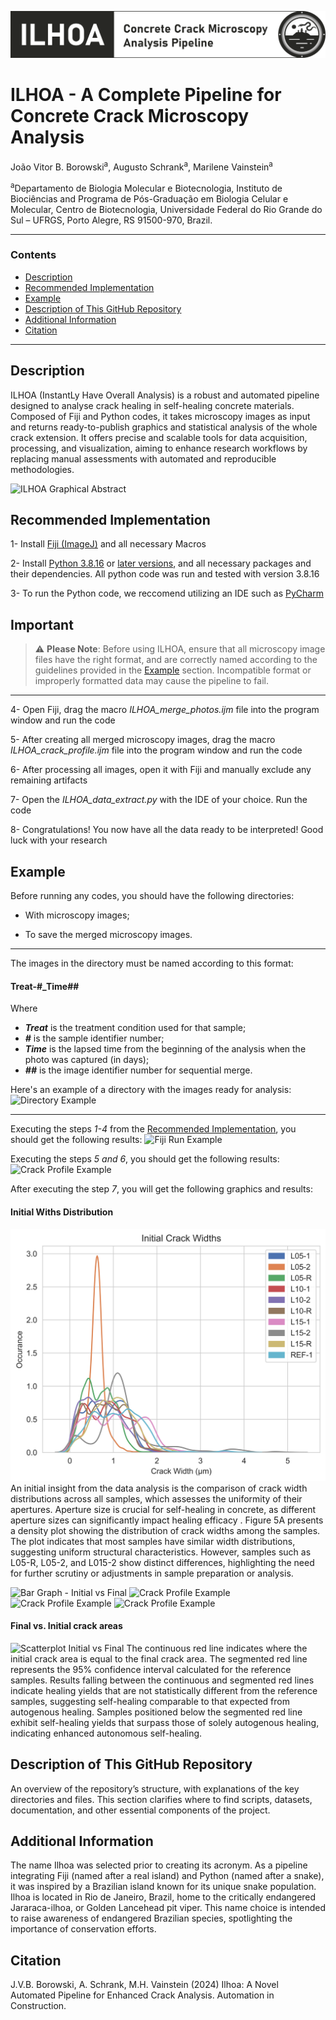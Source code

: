 ![Logo ILHOA](logo_ILHOA.png)

# **ILHOA - A Complete Pipeline for Concrete Crack Microscopy Analysis**

João Vitor B. Borowski<sup>a</sup>, Augusto Schrank<sup>a</sup>, Marilene Vainstein<sup>a</sup>  

<sup>a</sup>Departamento de Biologia Molecular e Biotecnologia, Instituto de Biociências and Programa de Pós-Graduação em Biologia Celular e Molecular, Centro de Biotecnologia, Universidade Federal do Rio Grande do Sul – UFRGS, Porto Alegre, RS 91500-970, Brazil.

---

### **Contents**
- [Description](#description)
- [Recommended Implementation](#recommended-implementation)
- [Example](#example)
- [Description of This GitHub Repository](#description-of-this-github-repository)
- [Additional Information](#additional-information)
- [Citation](#citation)

---

## **Description** 
ILHOA (InstantLy Have Overall Analysis) is a robust and automated pipeline designed to analyse crack healing in self-healing concrete materials. Composed of Fiji and Python codes, it takes microscopy images as input and returns ready-to-publish graphics and statistical analysis of the whole crack extension. It offers precise and scalable tools for data acquisition, processing, and visualization, aiming to enhance research workflows by replacing manual assessments with automated and reproducible methodologies. 

![ILHOA Graphical Abstract](Graphical_Abstract.jpg)

## **Recommended Implementation**
1- Install [Fiji (ImageJ)](https://imagej.net/software/fiji/downloads) and all necessary Macros 

2- Install [Python 3.8.16](https://www.python.org/downloads/release/python-3816/) or [later versions](https://www.python.org/downloads/), and all necessary packages and their dependencies. All python code was run and tested with version 3.8.16

3- To run the Python code, we reccomend utilizing an IDE such as [PyCharm](https://www.jetbrains.com/pycharm/download/?section=windows)

## **Important**
> ⚠️ **Please Note**: Before using ILHOA, ensure that all microscopy image files have the right format, and are correctly named according to the guidelines provided in the [Example](#example) section. Incompatible format or improperly formatted data may cause the pipeline to fail. 
---
4- Open Fiji, drag the macro <i>ILHOA_merge_photos.ijm</i> file into the program window and run the code

5- After creating all merged microscopy images, drag the macro <i>ILHOA_crack_profile.ijm</i> file into the program window and run the code

6- After processing all images, open it with Fiji and manually exclude any remaining artifacts

7- Open the <i>ILHOA_data_extract.py</i> with the IDE of your choice. Run the code

8- Congratulations! You now have all the data ready to be interpreted! Good luck with your research 

## **Example**
Before running any codes, you should have the following directories:
- With microscopy images;
 
- To save the merged microscopy images.
---
The images in the directory must be named according to this format:
#### **Treat-#_Time##**
Where 
- **<i>Treat</i>** is the treatment condition used for that sample;
- **<i>#</i>** is the sample identifier number;
- **<i>Time</i>** is the lapsed time from the beginning of the analysis when the photo was captured (in days);
- **<i>##</i>** is the image identifier number for sequential merge.

Here's an example of a directory with the images ready for analysis:
![Directory Example](directory_example.png)

---
Executing the steps _1-4_ from the [Recommended Implementation](#recommended-implementation), you should get the following results:
![Fiji Run Example](fijirun_example.png)

Executing the steps _5 and 6_, you should get the following results:
![Crack Profile Example](crackprofile_example.png)

After executing the step _7_, you will get the following graphics and results:
#### **Initial Withs Distribution**
![Initial Widths Distribution](Initial_Widths_Distribution.jpeg)
An initial insight from the data analysis is the comparison of crack width distributions across all samples, which assesses the uniformity of their apertures. Aperture size is crucial for self-healing in concrete, as different aperture sizes can significantly impact healing efficacy . Figure 5A presents a density plot showing the distribution of crack widths among the samples. The plot indicates that most samples have similar width distributions, suggesting uniform structural characteristics. However, samples such as L05-R, L05-2, and L015-2 show distinct differences, highlighting the need for further scrutiny or adjustments in sample preparation or analysis.

![Bar Graph - Initial vs Final](Bar_Graph_Initial_vs_Final.jpeg)
![Crack Profile Example](crackprofile_example.png)
![Crack Profile Example](crackprofile_example.png)
![Crack Profile Example](crackprofile_example.png)

#### **Final vs. Initial crack areas**
![Scatterplot Initial vs Final](Scatterplot_Initial_vs_Final.jpg)
The continuous red line indicates where the initial crack area is equal to the final crack area. The segmented red line represents the 95% confidence interval calculated for the reference samples. Results falling between the continuous and segmented red lines indicate healing yields that are not statistically different from the reference samples, suggesting self-healing comparable to that expected from autogenous healing. Samples positioned below the segmented red line exhibit self-healing yields that surpass those of solely autogenous healing, indicating enhanced autonomous self-healing.

## **Description of This GitHub Repository**
An overview of the repository’s structure, with explanations of the key directories and files. This section clarifies where to find scripts, datasets, documentation, and other essential components of the project.

## **Additional Information**
The name Ilhoa was selected prior to creating its acronym. As a pipeline integrating Fiji (named after a real island) and Python (named after a snake), it was inspired by a Brazilian island known for its unique snake population. Ilhoa is located in Rio de Janeiro, Brazil, home to the critically endangered Jararaca-ilhoa, or Golden Lancehead pit viper. This name choice is intended to raise awareness of endangered Brazilian species, spotlighting the importance of conservation efforts.

## **Citation**
J.V.B. Borowski, A. Schrank, M.H. Vainstein (2024) Ilhoa: A Novel Automated Pipeline for Enhanced Crack Analysis. Automation in Construction.
